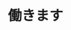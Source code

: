 ---
title: 働きます
description: 工作、劳动
kana: 働きます
pronunciation: hatarakimasu
tone: 平板型
type: 名词
pubDate: 2024-07-01 00:00:03
---